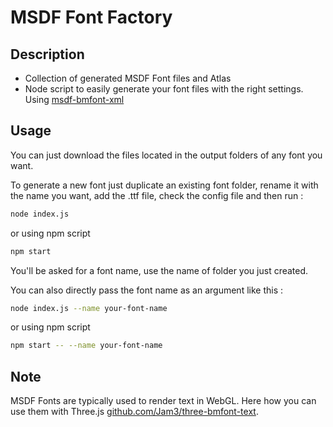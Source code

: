 # MSDF Font Factory

## Description

- Collection of generated MSDF Font files and Atlas 
- Node script to easily generate your font files with the right settings.
Using [msdf-bmfont-xml](https://github.com/soimy/msdf-bmfont-xml)

## Usage

You can just download the files located in the output folders of any font you want.

To generate a new font just duplicate an existing font folder, rename it with the name you want, add the .ttf file, check the config file and then run :

```bash
node index.js
```

or using npm script

```bash
npm start
```

You'll be asked for a font name, use the name of folder you just created.

You can also directly pass the font name as an argument like this :

```bash
node index.js --name your-font-name
```

or using npm script

```bash
npm start -- --name your-font-name
```

## Note

MSDF Fonts are typically used to render text in WebGL. Here how you can use them with Three.js [github.com/Jam3/three-bmfont-text](https://github.com/Jam3/three-bmfont-text).
